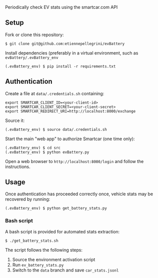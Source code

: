 Periodically check EV stats using the smartcar.com API

## Setup

Fork or clone this repository:

```console
$ git clone git@github.com:etiennepellegrini/evBattery
```

Install dependencies (preferably in a virtual environment, such as
`evBattery/.evBattery_env`

```console
(.evBattery_env) $ pip install -r requirements.txt
```

## Authentication

Create a file at `data/.credentials.sh` containing:

```
export SMARTCAR_CLIENT_ID=<your-client-id>
export SMARTCAR_CLIENT_SECRET=<your-client-secret>
export SMARTCAR_REDIRECT_URI=http://localhost:8000/exchange
```

Source it:

```console
(.evBattery_env) $ source data/.credentials.sh
```

Start the main "web app" to authorize Smartcar (one time only):

```console
(.evBattery_env) $ cd src
(.evBattery_env) $ python evBattery.py
```

Open a web browser to `http://localhost:8000/login` and follow the
instructions.

## Usage

Once authentication has proceeded correctly once, vehicle stats may be recovered
by running:

```console
(.evBattery_env) $ python get_battery_stats.py
```

### Bash script

A bash script is provided for automated stats extraction:

```console
$ ./get_battery_stats.sh
```

The script follows the following steps:

1. Source the environment activation script
2. Run `ev_battery_stats.py`
3. Switch to the `data` branch and save `car_stats.jsonl`
